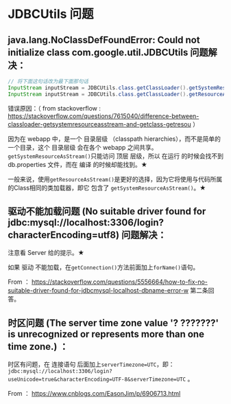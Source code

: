 # JDBCUtils 问题

## java.lang.NoClassDefFoundError: Could not initialize class com.google.util.JDBCUtils 问题解决：

```java
// 将下面这句话改为最下面那句话
InputStream inputStream = JDBCUtils.class.getClassLoader().getSystemResourceAsStream("db.properties");
InputStream inputStream = JDBCUtils.class.getClassLoader().getResourceAsStream("db.properties");
```

错误原因：（ from stackoverflow : https://stackoverflow.com/questions/7615040/difference-between-classloader-getsystemresourceasstream-and-getclass-getresou ）

因为在 webapp 中，是一个 目录层级 （classpath hierarchies），而不是简单的一个目录，这个 目录层级 会在各个 webapp 之间共享。`getSystemResourceAsStream()`只能访问 顶层 层级，所以 在运行 的时候会找不到 db.properties 文件，而在 编译 的时候却能找到。★

一般来说，使用`getResourceAsStream()`是更好的选择，因为它将使用与代码所属的Class相同的类加载器，即它 包含了 `getSystemResourceAsStream()`。★

## 驱动不能加载问题 (No suitable driver found for jdbc:mysql://localhost:3306/login?characterEncoding=utf8) 问题解决：

注意看 Server 给的提示。★

如果 驱动 不能加载，在`getConnection()`方法前面加上`forName()`语句。

From ： https://stackoverflow.com/questions/5556664/how-to-fix-no-suitable-driver-found-for-jdbcmysql-localhost-dbname-error-w 第二条回答。

## 时区问题 (The server time zone value '?  ???????' is unrecognized or represents more than one time zone.) ：

时区有问题，在 连接语句 后面加上`serverTimezone=UTC`，即：`jdbc:mysql://localhost:3306/login?useUnicode=true&characterEncoding=UTF-8&serverTimezone=UTC` 。

From ： https://www.cnblogs.com/EasonJim/p/6906713.html

